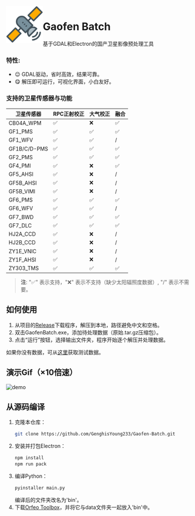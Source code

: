 <img src="https://raw.githubusercontent.com/GenghisYoung233/Gaofen-Batch/main/assets/app_icon.png" alt="logo" align="left" height="100"/>

# Gaofen Batch

基于GDAL和Electron的国产卫星影像预处理工具

### 特性:
- 😉 GDAL驱动，省时高效，结果可靠。
- 😋 解压即可运行，可视化界面，小白友好。

### 支持的卫星传感器与功能

| 卫星传感器 | RPC正射校正 | 大气校正 | 融合 |
|------------|--------------|----------|------|
| CB04A_WPM | ✅ | ❌ | ✅ |
| GF1_PMS | ✅ | ✅ | ✅ |
| GF1_WFV | ✅ | ✅ | / |
| GF1B/C/D-PMS | ✅ | ✅ | ✅ |
| GF2_PMS | ✅ | ✅ | ✅ |
| GF4_PMI | ✅ | ❌ | ✅ |
| GF5_AHSI | ✅ | ❌ | / |
| GF5B_AHSI | ✅ | ❌ | / |
| GF5B_VIMI | ✅ | ❌ | / |
| GF6_PMS | ✅ | ✅ | ✅ |
| GF6_WFV | ✅ | ✅ | / |
| GF7_BWD | ✅ | ✅ | ✅ |
| GF7_DLC | ✅ | ✅ | ✅ |
| HJ2A_CCD | ✅ | ❌ | / |
| HJ2B_CCD | ✅ | ❌ | / |
| ZY1E_VNIC | ✅ | ❌ | / |
| ZY1F_AHSI | ✅ | ❌ | / |
| ZY303_TMS | ✅ | ✅ | ✅ |

> **注**: "✅" 表示支持，"❌" 表示不支持（缺少太阳辐照度数据）, "/" 表示不需要。

## 如何使用

1. 从项目的[Release](https://github.com/GenghisYoung233/Gaofen-Batch/releases)下载程序，解压到本地，路径避免中文和空格。
2. 双击GaofenBatch.exe，添加待处理数据（原始.tar.gz压缩包）。
3. 点击“运行”按钮，选择输出文件夹，程序开始逐个解压并处理数据。

如果你没有数据，可从[这里](https://gaofen-batch-r2.remotesensing.top)获取测试数据。

## 演示Gif（×10倍速）

<img src="/assets/GaofenBatch.gif" alt="demo" width="500"/>  

## 从源码编译

1. 克隆本仓库：
    ```bash
    git clone https://github.com/GenghisYoung233/Gaofen-Batch.git
    ```
2. 安装并打包Electron：
    ```bash
    npm install
    npm run pack
    ```
3. 编译Python：
    ```bash
    pyinstaller main.py
    ```
    编译后的文件夹改名为'bin'。
4. 下载[Orfeo Toolbox](https://www.orfeo-toolbox.org/download/)，并将它与data文件夹一起放入'bin'中。
